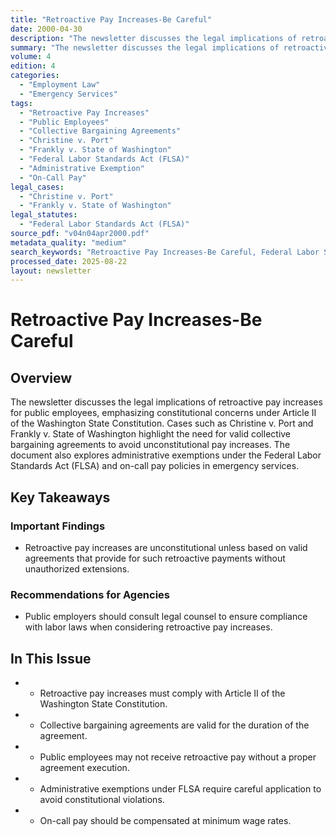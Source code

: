 ```yaml
---
title: "Retroactive Pay Increases-Be Careful"
date: 2000-04-30
description: "The newsletter discusses the legal implications of retroactive pay increases for public employees, emphasizing constitutional concerns under Article II of the Washington State Constitution. Cases such as Christine v. Port and Frankly v. State of Washington highlight the need for valid collective bargaining agreements to avoid unconstitutional pay increases. The document also explores administrative exemptions under the Federal Labor Standards Act (FLSA) and on-call pay policies in emergency services."
summary: "The newsletter discusses the legal implications of retroactive pay increases for public employees, emphasizing constitutional concerns under Article II of the Washington State Constitution. Cases such as Christine v. Port and Frankly v. State of Washington highlight the need for valid collective bargaining agreements to avoid unconstitutional pay increases. The document also explores administrative exemptions under the Federal Labor Standards Act (FLSA) and on-call pay policies in emergency services."
volume: 4
edition: 4
categories:
  - "Employment Law"
  - "Emergency Services"
tags:
  - "Retroactive Pay Increases"
  - "Public Employees"
  - "Collective Bargaining Agreements"
  - "Christine v. Port"
  - "Frankly v. State of Washington"
  - "Federal Labor Standards Act (FLSA)"
  - "Administrative Exemption"
  - "On-Call Pay"
legal_cases:
  - "Christine v. Port"
  - "Frankly v. State of Washington"
legal_statutes:
  - "Federal Labor Standards Act (FLSA)"
source_pdf: "v04n04apr2000.pdf"
metadata_quality: "medium"
search_keywords: "Retroactive Pay Increases-Be Careful, Federal Labor Standards Act (FLSA), Administrative Exemption, Public Employees, Collective Bargaining Agreements, Christine v. Port, Frankly v. State of Washingto..."
processed_date: 2025-08-22
layout: newsletter
---
```


# Retroactive Pay Increases-Be Careful

## Overview

The newsletter discusses the legal implications of retroactive pay increases for public employees, emphasizing constitutional concerns under Article II of the Washington State Constitution. Cases such as Christine v. Port and Frankly v. State of Washington highlight the need for valid collective bargaining agreements to avoid unconstitutional pay increases. The document also explores administrative exemptions under the Federal Labor Standards Act (FLSA) and on-call pay policies in emergency services.

## Key Takeaways

### Important Findings

- Retroactive pay increases are unconstitutional unless based on valid agreements that provide for such retroactive payments without unauthorized extensions.

### Recommendations for Agencies

- Public employers should consult legal counsel to ensure compliance with labor laws when considering retroactive pay increases.

## In This Issue

- - Retroactive pay increases must comply with Article II of the Washington State Constitution.
- - Collective bargaining agreements are valid for the duration of the agreement.
- - Public employees may not receive retroactive pay without a proper agreement execution.
- - Administrative exemptions under FLSA require careful application to avoid constitutional violations.
- - On-call pay should be compensated at minimum wage rates.

